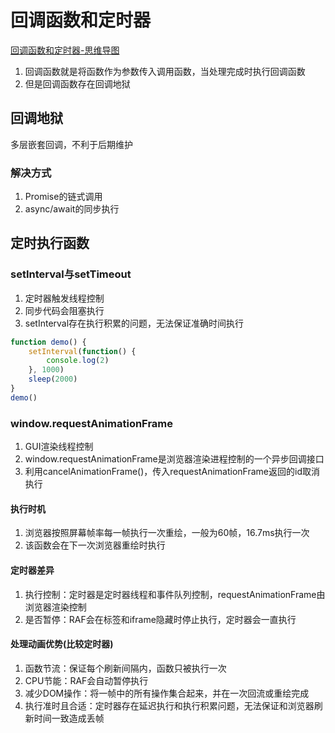# 回调函数和定时器

[回调函数和定时器-思维导图](./mind/01-回调函数和定时器.html)

1. 回调函数就是将函数作为参数传入调用函数，当处理完成时执行回调函数
2. 但是回调函数存在回调地狱

## 回调地狱

多层嵌套回调，不利于后期维护

### 解决方式

1. Promise的链式调用
2. async/await的同步执行

## 定时执行函数

### setInterval与setTimeout

1. 定时器触发线程控制
2. 同步代码会阻塞执行
3. setInterval存在执行积累的问题，无法保证准确时间执行

```js
function demo() {
    setInterval(function() {
        console.log(2)
    }, 1000)
    sleep(2000)
}
demo()
```

### window.requestAnimationFrame

1. GUI渲染线程控制
2. window.requestAnimationFrame是浏览器渲染进程控制的一个异步回调接口
3. 利用cancelAnimationFrame()，传入requestAnimationFrame返回的id取消执行

#### 执行时机

1. 浏览器按照屏幕帧率每一帧执行一次重绘，一般为60帧，16.7ms执行一次
2. 该函数会在下一次浏览器重绘时执行

#### 定时器差异

1. 执行控制：定时器是定时器线程和事件队列控制，requestAnimationFrame由浏览器渲染控制
2. 是否暂停：RAF会在标签和iframe隐藏时停止执行，定时器会一直执行

#### 处理动画优势(比较定时器)

1. 函数节流：保证每个刷新间隔内，函数只被执行一次
2. CPU节能：RAF会自动暂停执行
3. 减少DOM操作：将一帧中的所有操作集合起来，并在一次回流或重绘完成
4. 执行准时且合适：定时器存在延迟执行和执行积累问题，无法保证和浏览器刷新时间一致造成丢帧
